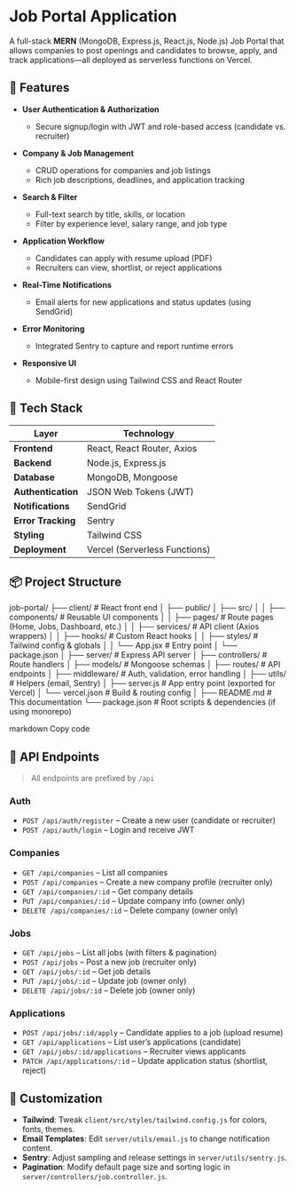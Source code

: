 # Job Portal Application

A full-stack **MERN** (MongoDB, Express.js, React.js, Node.js) Job Portal that allows companies to post openings and candidates to browse, apply, and track applications—all deployed as serverless functions on Vercel.

## 🚀 Features

* **User Authentication & Authorization**  
  * Secure signup/login with JWT and role-based access (candidate vs. recruiter)

* **Company & Job Management**  
  * CRUD operations for companies and job listings  
  * Rich job descriptions, deadlines, and application tracking

* **Search & Filter**  
  * Full-text search by title, skills, or location  
  * Filter by experience level, salary range, and job type

* **Application Workflow**  
  * Candidates can apply with resume upload (PDF)  
  * Recruiters can view, shortlist, or reject applications

* **Real-Time Notifications**  
  * Email alerts for new applications and status updates (using SendGrid)

* **Error Monitoring**  
  * Integrated Sentry to capture and report runtime errors

* **Responsive UI**  
  * Mobile-first design using Tailwind CSS and React Router

## 🧰 Tech Stack

| Layer              | Technology                        |
| ------------------ | --------------------------------- |
| **Frontend**       | React, React Router, Axios        |
| **Backend**        | Node.js, Express.js               |
| **Database**       | MongoDB, Mongoose                 |
| **Authentication** | JSON Web Tokens (JWT)             |
| **Notifications**  | SendGrid                          |
| **Error Tracking** | Sentry                            |
| **Styling**        | Tailwind CSS                      |
| **Deployment**     | Vercel (Serverless Functions)     |

## 📦 Project Structure

job-portal/
├── client/ # React front end
│ ├── public/
│ ├── src/
│ │ ├── components/ # Reusable UI components
│ │ ├── pages/ # Route pages (Home, Jobs, Dashboard, etc.)
│ │ ├── services/ # API client (Axios wrappers)
│ │ ├── hooks/ # Custom React hooks
│ │ ├── styles/ # Tailwind config & globals
│ │ └── App.jsx # Entry point
│ └── package.json
│
├── server/ # Express API server
│ ├── controllers/ # Route handlers
│ ├── models/ # Mongoose schemas
│ ├── routes/ # API endpoints
│ ├── middleware/ # Auth, validation, error handling
│ ├── utils/ # Helpers (email, Sentry)
│ ├── server.js # App entry point (exported for Vercel)
│ └── vercel.json # Build & routing config
│
├── README.md # This documentation
└── package.json # Root scripts & dependencies (if using monorepo)

markdown
Copy code

## 📝 API Endpoints

> All endpoints are prefixed by `/api`

### Auth
* `POST /api/auth/register` – Create a new user (candidate or recruiter)  
* `POST /api/auth/login`    – Login and receive JWT

### Companies
* `GET /api/companies`        – List all companies  
* `POST /api/companies`       – Create a new company profile (recruiter only)  
* `GET /api/companies/:id`    – Get company details  
* `PUT /api/companies/:id`    – Update company info (owner only)  
* `DELETE /api/companies/:id` – Delete company (owner only)

### Jobs
* `GET /api/jobs`             – List all jobs (with filters & pagination)  
* `POST /api/jobs`            – Post a new job (recruiter only)  
* `GET /api/jobs/:id`         – Get job details  
* `PUT /api/jobs/:id`         – Update job (owner only)  
* `DELETE /api/jobs/:id`      – Delete job (owner only)

### Applications
* `POST /api/jobs/:id/apply`         – Candidate applies to a job (upload resume)  
* `GET /api/applications`            – List user’s applications (candidate)  
* `GET /api/jobs/:id/applications`   – Recruiter views applicants  
* `PATCH /api/applications/:id`      – Update application status (shortlist, reject)

## 🎨 Customization

* **Tailwind**: Tweak `client/src/styles/tailwind.config.js` for colors, fonts, themes.  
* **Email Templates**: Edit `server/utils/email.js` to change notification content.  
* **Sentry**: Adjust sampling and release settings in `server/utils/sentry.js`.  
* **Pagination**: Modify default page size and sorting logic in `server/controllers/job.controller.js`.















